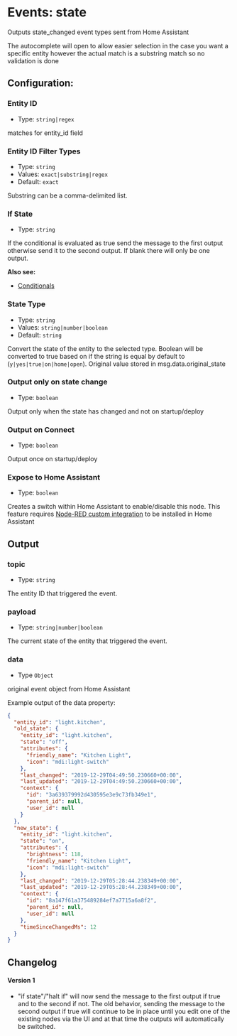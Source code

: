 # Events: state

Outputs state_changed event types sent from Home Assistant

The autocomplete will open to allow easier selection in the case you want a specific entity however the actual match is a substring match so no validation is done

## Configuration:

### Entity ID <Badge text="required"/>

- Type: `string|regex`

matches for entity_id field

### Entity ID Filter Types <Badge text="required"/>

- Type: `string`
- Values: `exact|substring|regex`
- Default: `exact`

Substring can be a comma-delimited list.

### If State

- Type: `string`

If the conditional is evaluated as true send the message to the first output otherwise send it to the second output. If blank there will only be one output.

**Also see:**

- [Conditionals](/guide/conditionals.md)

### State Type

- Type: `string`
- Values: `string|number|boolean`
- Default: `string`

Convert the state of the entity to the selected type. Boolean will be converted to true based on if the string is equal by default to (`y|yes|true|on|home|open`). Original value stored in msg.data.original_state

### Output only on state change

- Type: `boolean`

Output only when the state has changed and not on startup/deploy

### Output on Connect

- Type: `boolean`

Output once on startup/deploy

### Expose to Home Assistant

- Type: `boolean`

Creates a switch within Home Assistant to enable/disable this node. This feature requires [Node-RED custom integration](https://github.com/zachowj/hass-node-red) to be installed in Home Assistant

## Output

### topic

- Type: `string`

The entity ID that triggered the event.

### payload

- Type: `string|number|boolean`

The current state of the entity that triggered the event.

### data

- Type `Object`

original event object from Home Assistant

Example output of the data property:

```json
{
  "entity_id": "light.kitchen",
  "old_state": {
    "entity_id": "light.kitchen",
    "state": "off",
    "attributes": {
      "friendly_name": "Kitchen Light",
      "icon": "mdi:light-switch"
    },
    "last_changed": "2019-12-29T04:49:50.230660+00:00",
    "last_updated": "2019-12-29T04:49:50.230660+00:00",
    "context": {
      "id": "3a639379992d430595e3e9c73fb349e1",
      "parent_id": null,
      "user_id": null
    }
  },
  "new_state": {
    "entity_id": "light.kitchen",
    "state": "on",
    "attributes": {
      "brightness": 118,
      "friendly_name": "Kitchen Light",
      "icon": "mdi:light-switch"
    },
    "last_changed": "2019-12-29T05:28:44.238349+00:00",
    "last_updated": "2019-12-29T05:28:44.238349+00:00",
    "context": {
      "id": "8a147f61a375489284ef7a7715a6a8f2",
      "parent_id": null,
      "user_id": null
    },
    "timeSinceChangedMs": 12
  }
}
```

## Changelog

#### Version 1

- "if state"/"halt if" will now send the message to the first output if true and
  to the second if not. The old behavior, sending the message to the second
  output if true will continue to be in place until you edit one of the
  existing nodes via the UI and at that time the outputs will automatically be
  switched.
